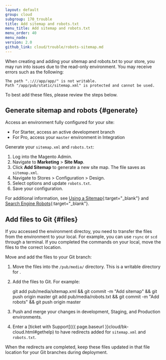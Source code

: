 ```yaml
---
layout: default
group: cloud
subgroup: 170_trouble
title: Add sitemap and robots.txt
menu_title: Add sitemap and robots.txt
menu_order: 40
menu_node:
version: 2.0
github_link: cloud/trouble/robots-sitemap.md
---
```


When creating and adding your sitemap and robots.txt to your store, you may run into issues due to the read-only environment. You may receive errors such as the following:

    The path ".:///app/app/" is not writable.
    Path "/app/pub/static/sitemap.xml" is protected and cannot be used.

To best add these files, please review the steps below.

## Generate sitemap and robots {#generate}
Access an environment fully configured for your site:

* For Starter, access an active development branch
* For Pro, access your `master` environment in Integration

Generate your `sitemap.xml` and `robots.txt`:

1. Log into the Magento Admin.
2. Navigate to **Marketing** > **Site Map**.
3. Click **Add Sitemap** to generate a new site map. The file saves as `sitemap.xml`.
4. Navigate to Stores > Configuration > Design.
5. Select options and update `robots.txt`.
6. Save your configuration.

For additional information, see [Using a Sitemap](http://docs.magento.com/m2/ee/user_guide/marketing/sitemap-xml.html){:target="_blank"} and [Search Engine Robots](http://docs.magento.com/m2/ee/user_guide/marketing/search-engine-robots.html){:target="_blank"}.

## Add files to Git {#files}
If you accessed the environment directoy, you need to transfer the files from the environment to your local. For example, you can use `rsync` or  `scd` through a terminal. If you completed the commands on your local, move the files to the correct location.

Move and add the files to your Git branch:

1. Move the files into the `/pub/media/` directory. This is a writable directory for .
2. Add the files to Git. For example:

    git add pub/media/sitemap.xml && git commit -m "Add sitemap" && git push origin master
    git add pub/media/robots.txt && git commit -m "Add robots" && git push origin master
3. Push and merge your changes in development, Staging, and Production environments.
4. Enter a [ticket with Support]({{ page.baseurl }}cloud/bk-cloud.html#gethelp) to have redirects added for `sitemap.xml` and `robots.txt`.

When the redirects are completed, keep these files updated in that file location for your Git branches during deployment.
